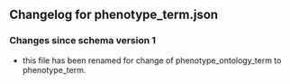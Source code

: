 ## Changelog for phenotype_term.json

### Changes since schema version 1

* this file has been renamed for change of phenotype_ontology_term to phenotype_term.
